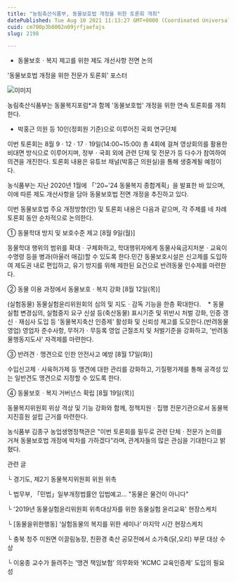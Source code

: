 ```yaml
---
title: "농림축산식품부, 동물보호법 개정을 위한 토론회 개최"
datePublished: Tue Aug 10 2021 11:13:27 GMT+0000 (Coordinated Universal Time)
cuid: cm700p3b8002n09jrfjaefajs
slug: 2198

---
```



- 동물보호ㆍ복지 제고를 위한 제도 개선사항 전면 논의

'동물보호법 개정을 위한 전문가 토론회' 포스터

![이미지](https://cdn.hashnode.com/res/hashnode/image/upload/v1739250255356/8b6aa18a-7eaf-45a6-9e63-5e342dc519f0.png)

농림축산식품부는 동물복지포럼*과 함께 '동물보호법' 개정을 위한 연속 토론회를 개최한다.

* 박홍근 의원 등 10인(정회원 기준)으로 이루어진 국회 연구단체

이번 토론회는 8월 9ㆍ12ㆍ17ㆍ19일(14:00~15:00) 총 4회에 걸쳐 영상회의를 활용한 비대면 방식으로 이루어지며, 정부ㆍ국회 외에 관련 단체 및 전문가 등 다수가 참여하여 의견을 개진한다. 토론회 내용은 유튜브 채널(박홍근 의원실)을 통해 생중계될 예정이다.

농식품부는 지난 2020년 1월에 「'20~'24 동물복지 종합계획」을 발표한 바 있으며, 이에 따른 제도 개선사항을 담아 동물보호법 전면 개정을 추진하고 있다.

이번 동물보호법 주요 개정방향(안) 및 토론회 내용은 다음과 같으며, 각 주제를 네 차례 토론회 동안 순차적으로 논의한다.

① 동물학대 방지 및 보호수준 제고 [8월 9일(월)]

동물학대 행위의 범위를 확대ㆍ구체화하고, 학대행위자에게 동물사육금지처분ㆍ교육이수명령 등을 병과(아울러 매김)할 수 있도록 한다.민간 동물보호시설은 신고제를 도입하여 제도권 내로 편입하고, 유기 방지를 위해 제한된 요건으로 반려동물 인수제를 마련한다.

② 동물 이용 과정에서 동물보호ㆍ복지 강화 [8월 12일(목)]

(실험동물) 동물실험윤리위원회의 심의 및 지도ㆍ감독 기능을 한층 확대한다.    * 동물실험 변경심의, 실험중지 요구 신설 등(축산동물) 표시기준 및 위반시 처벌 강화, 인증 갱신ㆍ재심사 도입 등 '동물복지축산 인증제' 활성화 및 신뢰성 제고를 도모한다.(반려동물 영업) 영업자 준수사항, 무허가ㆍ무등록 영업 근절조치 및 처벌기준을 강화하고, '반려동물행동지도사' 자격제를 마련한다.

③ 반려견ㆍ맹견으로 인한 안전사고 예방 [8월 17일(화)]

수입신고제ㆍ사육허가제 등 맹견에 대한 관리를 강화하고, 기질평가제를 통해 공격성 있는 일반견도 맹견으로 지정할 수 있도록 한다.

④ 동물보호ㆍ복지 거버넌스 확립 [8월 19일(목)]

동물복지위원회 위상 격상 및 기능 강화와 함께, 정책지원ㆍ집행 전문기관으로서 동물복지진흥원 설립 근거를 마련한다.

농식품부 김종구 농업생명정책관은 "이번 토론회를 필두로 관련 단체ㆍ전문가 논의를 거쳐 동물보호법 개정에 박차를 가하겠다"라며, 관계자들의 많은 관심을 기대한다고 밝혔다.

관련 글

└ 경기도, 제2기 동물복지위원회 위원 위촉

└ 법무부, 「민법」일부개정법률안 입법예고... "동물은 물건이 아니다"

└ '2019년 동물실험윤리위원회 위촉대상자를 위한 동물실험 윤리교육' 현장스케치

└ [동물을위한행동] ‘실험동물의 복지를 위한 세미나’ 마지막 시간 현장스케치

└ 충북 청주 미원면 이끌림농장, 친환경 축산 공모전에서 소가축(닭,오리) 부문 대상 수상

└ 이웅종 교수가 들려주는 '맹견 책임보험' 의무화와 'KCMC 교육인증제' 도입의 필요성